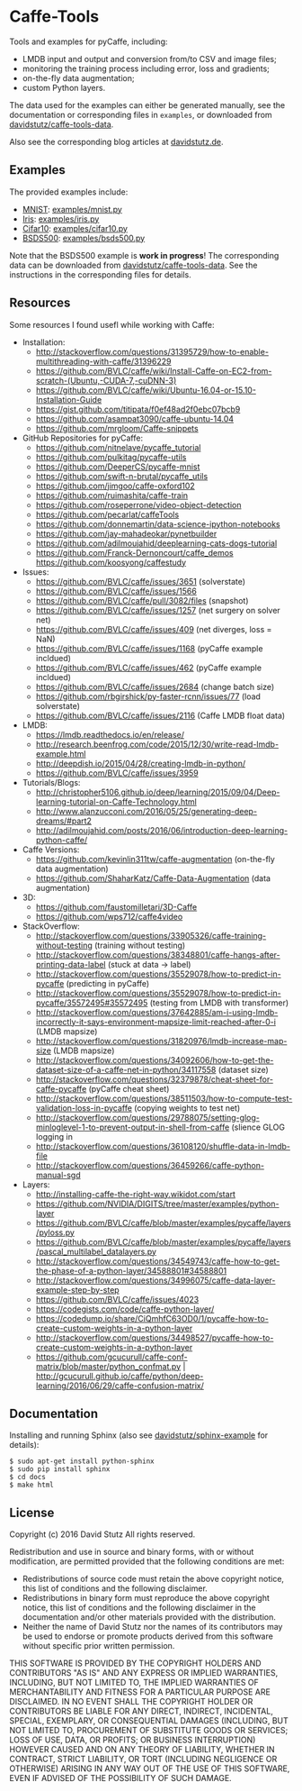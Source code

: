 # Caffe-Tools

Tools and examples for pyCaffe, including:

* LMDB input and output and conversion from/to CSV and image files;
* monitoring the training process including error, loss and gradients;
* on-the-fly data augmentation;
* custom Python layers.

The data used for the examples can either be generated manually, see the documentation
or corresponding files in `examples`, or downloaded from [davidstutz/caffe-tools-data](https://github.com/davidstutz/caffe-tools-data).

Also see the corresponding blog articles at [davidstutz.de](http://davidstutz.de).

## Examples

The provided examples include:

* [MNIST](http://yann.lecun.com/exdb/mnist/): [examples/mnist.py](examples/mnist.py)
* [Iris](https://archive.ics.uci.edu/ml/datasets/Iris): [examples/iris.py](examples/iris.py)
* [Cifar10](https://www.cs.toronto.edu/~kriz/cifar.html): [examples/cifar10.py](examples/cifar10.py.py)
* [BSDS500](https://www2.eecs.berkeley.edu/Research/Projects/CS/vision/grouping/resources.html): [examples/bsds500.py](examples/bsds500.py)

Note that the BSDS500 example is **work in progress**! The corresponding data can 
be downloaded from [davidstutz/caffe-tools-data](https://github.com/davidstutz/caffe-tools-data).
See the instructions in the corresponding files for details.

## Resources

Some resources I found usefl while working with Caffe:

* Installation:
    * http://stackoverflow.com/questions/31395729/how-to-enable-multithreading-with-caffe/31396229
    * https://github.com/BVLC/caffe/wiki/Install-Caffe-on-EC2-from-scratch-(Ubuntu,-CUDA-7,-cuDNN-3)
    * https://github.com/BVLC/caffe/wiki/Ubuntu-16.04-or-15.10-Installation-Guide
    * https://gist.github.com/titipata/f0ef48ad2f0ebc07bcb9
    * https://github.com/asampat3090/caffe-ubuntu-14.04
    * https://github.com/mrgloom/Caffe-snippets
* GitHub Repositories for pyCaffe:
    * https://github.com/nitnelave/pycaffe_tutorial
    * https://github.com/pulkitag/pycaffe-utils
    * https://github.com/DeeperCS/pycaffe-mnist
    * https://github.com/swift-n-brutal/pycaffe_utils
    * https://github.com/jimgoo/caffe-oxford102
    * https://github.com/ruimashita/caffe-train
    * https://github.com/roseperrone/video-object-detection
    * https://github.com/pecarlat/caffeTools
    * https://github.com/donnemartin/data-science-ipython-notebooks
    * https://github.com/jay-mahadeokar/pynetbuilder
    * https://github.com/adilmoujahid/deeplearning-cats-dogs-tutorial
    * https://github.com/Franck-Dernoncourt/caffe_demos
    https://github.com/koosyong/caffestudy
* Issues:
    * https://github.com/BVLC/caffe/issues/3651 (solverstate)
    * https://github.com/BVLC/caffe/issues/1566
    * https://github.com/BVLC/caffe/pull/3082/files (snapshot)
    * https://github.com/BVLC/caffe/issues/1257 (net surgery on solver net)
    * https://github.com/BVLC/caffe/issues/409 (net diverges, loss = NaN)
    * https://github.com/BVLC/caffe/issues/1168 (pyCaffe example incldued)
    * https://github.com/BVLC/caffe/issues/462 (pyCaffe example incldued)
    * https://github.com/BVLC/caffe/issues/2684 (change batch size)
    * https://github.com/rbgirshick/py-faster-rcnn/issues/77 (load solverstate)
    * https://github.com/BVLC/caffe/issues/2116 (Caffe LMDB float data)
* LMDB:
    * https://lmdb.readthedocs.io/en/release/
    * http://research.beenfrog.com/code/2015/12/30/write-read-lmdb-example.html
    * http://deepdish.io/2015/04/28/creating-lmdb-in-python/
    * https://github.com/BVLC/caffe/issues/3959
* Tutorials/Blogs:
    * http://christopher5106.github.io/deep/learning/2015/09/04/Deep-learning-tutorial-on-Caffe-Technology.html
    * http://www.alanzucconi.com/2016/05/25/generating-deep-dreams/#part2
    * http://adilmoujahid.com/posts/2016/06/introduction-deep-learning-python-caffe/
* Caffe Versions:
    * https://github.com/kevinlin311tw/caffe-augmentation (on-the-fly data augmentation)
    * https://github.com/ShaharKatz/Caffe-Data-Augmentation (data augmentation)
* 3D:
    * https://github.com/faustomilletari/3D-Caffe
    * https://github.com/wps712/caffe4video
* StackOverflow:
    * http://stackoverflow.com/questions/33905326/caffe-training-without-testing (training without testing)
    * http://stackoverflow.com/questions/38348801/caffe-hangs-after-printing-data-label (stuck at data -> label)
    * http://stackoverflow.com/questions/35529078/how-to-predict-in-pycaffe (predicting in pyCaffe)
    * http://stackoverflow.com/questions/35529078/how-to-predict-in-pycaffe/35572495#35572495 (testing from LMDB with transformer)
    * http://stackoverflow.com/questions/37642885/am-i-using-lmdb-incorrectly-it-says-environment-mapsize-limit-reached-after-0-i (LMDB mapsize)
    * http://stackoverflow.com/questions/31820976/lmdb-increase-map-size (LMDB mapsize)
    * http://stackoverflow.com/questions/34092606/how-to-get-the-dataset-size-of-a-caffe-net-in-python/34117558 (dataset size)
    * http://stackoverflow.com/questions/32379878/cheat-sheet-for-caffe-pycaffe (pyCaffe cheat sheet)
    * http://stackoverflow.com/questions/38511503/how-to-compute-test-validation-loss-in-pycaffe (copying weights to test net)
    * http://stackoverflow.com/questions/29788075/setting-glog-minloglevel-1-to-prevent-output-in-shell-from-caffe (slience GLOG logging in 
    * http://stackoverflow.com/questions/36108120/shuffle-data-in-lmdb-file
    * http://stackoverflow.com/questions/36459266/caffe-python-manual-sgd
* Layers:
    * http://installing-caffe-the-right-way.wikidot.com/start
    * https://github.com/NVIDIA/DIGITS/tree/master/examples/python-layer
    * https://github.com/BVLC/caffe/blob/master/examples/pycaffe/layers/pyloss.py
    * https://github.com/BVLC/caffe/blob/master/examples/pycaffe/layers/pascal_multilabel_datalayers.py
    * http://stackoverflow.com/questions/34549743/caffe-how-to-get-the-phase-of-a-python-layer/34588801#34588801
    * http://stackoverflow.com/questions/34996075/caffe-data-layer-example-step-by-step
    * https://github.com/BVLC/caffe/issues/4023
    * https://codegists.com/code/caffe-python-layer/
    * https://codedump.io/share/CiQmhfC63OD0/1/pycaffe-how-to-create-custom-weights-in-a-python-layer
    * http://stackoverflow.com/questions/34498527/pycaffe-how-to-create-custom-weights-in-a-python-layer
    * https://github.com/gcucurull/caffe-conf-matrix/blob/master/python_confmat.py | http://gcucurull.github.io/caffe/python/deep-learning/2016/06/29/caffe-confusion-matrix/

## Documentation

Installing and running Sphinx (also see [davidstutz/sphinx-example](https://github.com/davidstutz/sphinx-example) for details):

    $ sudo apt-get install python-sphinx
    $ sudo pip install sphinx
    $ cd docs
    $ make html

## License

Copyright (c) 2016 David Stutz All rights reserved.

Redistribution and use in source and binary forms, with or without modification, are permitted provided that the following conditions are met:

* Redistributions of source code must retain the above copyright notice, this list of conditions and the following disclaimer.
* Redistributions in binary form must reproduce the above copyright notice, this list of conditions and the following disclaimer in the documentation and/or other materials provided with the distribution.
* Neither the name of David Stutz nor the names of its contributors may be used to endorse or promote products derived from this software without specific prior written permission.

THIS SOFTWARE IS PROVIDED BY THE COPYRIGHT HOLDERS AND CONTRIBUTORS "AS IS" AND ANY EXPRESS OR IMPLIED WARRANTIES, INCLUDING, BUT NOT LIMITED TO, THE IMPLIED WARRANTIES OF MERCHANTABILITY AND FITNESS FOR A PARTICULAR PURPOSE ARE DISCLAIMED. IN NO EVENT SHALL THE COPYRIGHT HOLDER OR CONTRIBUTORS BE LIABLE FOR ANY DIRECT, INDIRECT, INCIDENTAL, SPECIAL, EXEMPLARY, OR CONSEQUENTIAL DAMAGES (INCLUDING, BUT NOT LIMITED TO, PROCUREMENT OF SUBSTITUTE GOODS OR SERVICES; LOSS OF USE, DATA, OR PROFITS; OR BUSINESS INTERRUPTION) HOWEVER CAUSED AND ON ANY THEORY OF LIABILITY, WHETHER IN CONTRACT, STRICT LIABILITY, OR TORT (INCLUDING NEGLIGENCE OR OTHERWISE) ARISING IN ANY WAY OUT OF THE USE OF THIS SOFTWARE, EVEN IF ADVISED OF THE POSSIBILITY OF SUCH DAMAGE.
